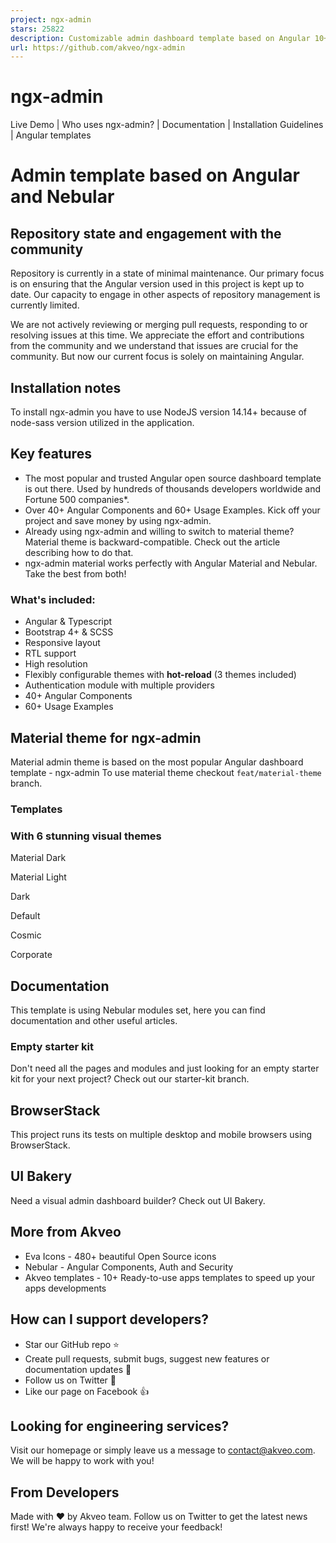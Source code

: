 ```yaml
---
project: ngx-admin
stars: 25822
description: Customizable admin dashboard template based on Angular 10+
url: https://github.com/akveo/ngx-admin
---
```


ngx-admin
=========

Live Demo | Who uses ngx-admin? | Documentation | Installation Guidelines | Angular templates

Admin template based on Angular and Nebular
===========================================

Repository state and engagement with the community
--------------------------------------------------

Repository is currently in a state of minimal maintenance. Our primary focus is on ensuring that the Angular version used in this project is kept up to date. Our capacity to engage in other aspects of repository management is currently limited.

We are not actively reviewing or merging pull requests, responding to or resolving issues at this time. We appreciate the effort and contributions from the community and we understand that issues are crucial for the community. But now our current focus is solely on maintaining Angular.

Installation notes
------------------

To install ngx-admin you have to use NodeJS version 14.14+ because of node-sass version utilized in the application.

Key features
------------

-   The most popular and trusted Angular open source dashboard template is out there. Used by hundreds of thousands developers worldwide and Fortune 500 companies\*.
-   Over 40+ Angular Components and 60+ Usage Examples. Kick off your project and save money by using ngx-admin.
-   Already using ngx-admin and willing to switch to material theme? Material theme is backward-compatible. Check out the article describing how to do that.
-   ngx-admin material works perfectly with Angular Material and Nebular. Take the best from both!

### What's included:

-   Angular & Typescript
-   Bootstrap 4+ & SCSS
-   Responsive layout
-   RTL support
-   High resolution
-   Flexibly configurable themes with **hot-reload** (3 themes included)
-   Authentication module with multiple providers
-   40+ Angular Components
-   60+ Usage Examples

Material theme for ngx-admin
----------------------------

Material admin theme is based on the most popular Angular dashboard template - ngx-admin To use material theme checkout `feat/material-theme` branch.

### Templates

### With 6 stunning visual themes

Material Dark

Material Light

Dark

Default

Cosmic

Corporate

Documentation
-------------

This template is using Nebular modules set, here you can find documentation and other useful articles.

### Empty starter kit

Don't need all the pages and modules and just looking for an empty starter kit for your next project? Check out our starter-kit branch.

BrowserStack
------------

This project runs its tests on multiple desktop and mobile browsers using BrowserStack.

UI Bakery
---------

Need a visual admin dashboard builder? Check out UI Bakery.

More from Akveo
---------------

-   Eva Icons - 480+ beautiful Open Source icons
-   Nebular - Angular Components, Auth and Security
-   Akveo templates - 10+ Ready-to-use apps templates to speed up your apps developments

How can I support developers?
-----------------------------

-   Star our GitHub repo ⭐
-   Create pull requests, submit bugs, suggest new features or documentation updates 🔧
-   Follow us on Twitter 🐾
-   Like our page on Facebook 👍

Looking for engineering services?
---------------------------------

Visit our homepage or simply leave us a message to contact@akveo.com. We will be happy to work with you!

From Developers
---------------

Made with ❤️ by Akveo team. Follow us on Twitter to get the latest news first! We're always happy to receive your feedback!
